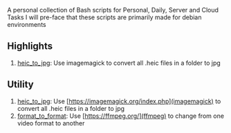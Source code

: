 A personal collection of Bash scripts for Personal, Daily, Server and Cloud Tasks
I will pre-face that these scripts are primarily made for debian environments

## Highlights

1. [heic_to_jpg](scripts/heic_to_jpg): Use imagemagick to convert all .heic files in a folder to jpg

## Utility

1. [heic_to_jpg](scripts/heic_to_jpg): Use [https://imagemagick.org/index.php](imagemagick) to convert all .heic files in a folder to jpg
1. [format_to_format](scripts/format_to_format): Use [https://ffmpeg.org/](ffmpeg) to change from one video format to another
